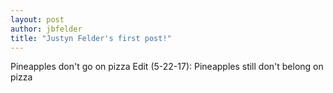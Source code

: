 ```yaml
--- 
layout: post
author: jbfelder
title: "Justyn Felder's first post!"
---
```

Pineapples don't go on pizza
Edit (5-22-17): Pineapples still don't belong on pizza

